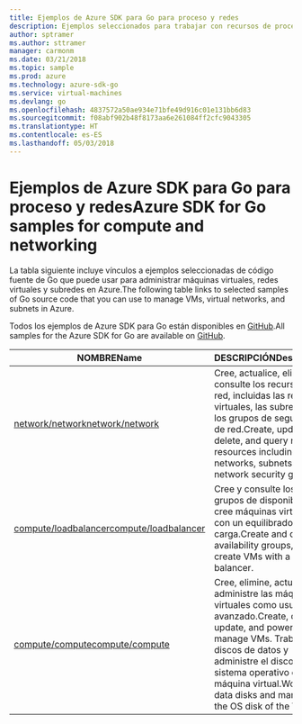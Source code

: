 ```yaml
---
title: Ejemplos de Azure SDK para Go para proceso y redes
description: Ejemplos seleccionados para trabajar con recursos de proceso tales como máquinas virtuales y redes virtuales desde Azure SDK para Go.
author: sptramer
ms.author: sttramer
manager: carmonm
ms.date: 03/21/2018
ms.topic: sample
ms.prod: azure
ms.technology: azure-sdk-go
ms.service: virtual-machines
ms.devlang: go
ms.openlocfilehash: 4837572a50ae934e71bfe49d916c01e131bb6d83
ms.sourcegitcommit: f08abf902b48f8173aa6e261084ff2cfc9043305
ms.translationtype: HT
ms.contentlocale: es-ES
ms.lasthandoff: 05/03/2018
---
```

# <a name="azure-sdk-for-go-samples-for-compute-and-networking"></a><span data-ttu-id="656f6-103">Ejemplos de Azure SDK para Go para proceso y redes</span><span class="sxs-lookup"><span data-stu-id="656f6-103">Azure SDK for Go samples for compute and networking</span></span>

<span data-ttu-id="656f6-104">La tabla siguiente incluye vínculos a ejemplos seleccionadas de código fuente de Go que puede usar para administrar máquinas virtuales, redes virtuales y subredes en Azure.</span><span class="sxs-lookup"><span data-stu-id="656f6-104">The following table links to selected samples of Go source code that you can use to manage VMs, virtual networks, and subnets in Azure.</span></span> 

<span data-ttu-id="656f6-105">Todos los ejemplos de Azure SDK para Go están disponibles en [GitHub](https://github.com/Azure-Samples/azure-sdk-for-go-samples).</span><span class="sxs-lookup"><span data-stu-id="656f6-105">All samples for the Azure SDK for Go are available on [GitHub](https://github.com/Azure-Samples/azure-sdk-for-go-samples).</span></span>

| <span data-ttu-id="656f6-106">NOMBRE</span><span class="sxs-lookup"><span data-stu-id="656f6-106">Name</span></span> | <span data-ttu-id="656f6-107">DESCRIPCIÓN</span><span class="sxs-lookup"><span data-stu-id="656f6-107">Description</span></span> |
|------|-------------|
| [<span data-ttu-id="656f6-108">network/network</span><span class="sxs-lookup"><span data-stu-id="656f6-108">network/network</span></span>](https://github.com/Azure-Samples/azure-sdk-for-go-samples/blob/master/network/network.go) | <span data-ttu-id="656f6-109">Cree, actualice, elimine y consulte los recursos de red, incluidas las redes virtuales, las subredes y los grupos de seguridad de red.</span><span class="sxs-lookup"><span data-stu-id="656f6-109">Create, update, delete, and query network resources including virtual networks, subnets, and network security groups.</span></span> |
| [<span data-ttu-id="656f6-110">compute/loadbalancer</span><span class="sxs-lookup"><span data-stu-id="656f6-110">compute/loadbalancer</span></span>](https://github.com/Azure-Samples/azure-sdk-for-go-samples/blob/master/compute/loadbalancer.go) | <span data-ttu-id="656f6-111">Cree y consulte los grupos de disponibilidad y cree máquinas virtuales con un equilibrador de carga.</span><span class="sxs-lookup"><span data-stu-id="656f6-111">Create and query availability groups, and create VMs with a load balancer.</span></span> |
| [<span data-ttu-id="656f6-112">compute/compute</span><span class="sxs-lookup"><span data-stu-id="656f6-112">compute/compute</span></span>](https://github.com/Azure-Samples/azure-sdk-for-go-samples/blob/master/compute/compute.go) | <span data-ttu-id="656f6-113">Cree, elimine, actualice y administre las máquinas virtuales como usuario avanzado.</span><span class="sxs-lookup"><span data-stu-id="656f6-113">Create, delete, update, and power-manage VMs.</span></span> <span data-ttu-id="656f6-114">Trabaje con discos de datos y administre el disco del sistema operativo de la máquina virtual.</span><span class="sxs-lookup"><span data-stu-id="656f6-114">Work with data disks and managing the OS disk of the VM.</span></span> |
